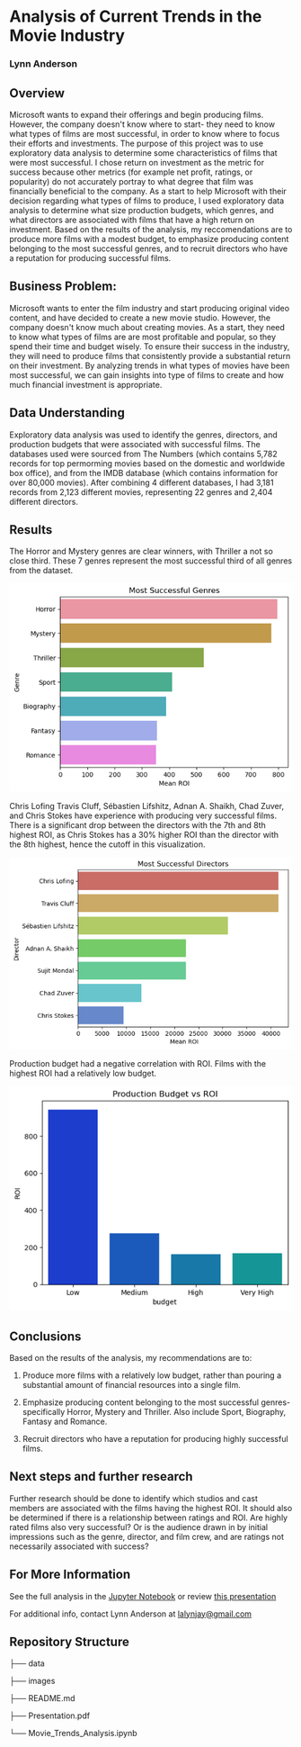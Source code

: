 

# Analysis of Current Trends in the Movie Industry

### Lynn Anderson


## Overview


Microsoft wants to expand their offerings and begin producing films. However, the company doesn't know where to start- they need to know what types of films are most successful, in order to know where to focus their efforts and investments. The purpose of this project was to use exploratory data analysis to determine some characteristics of films that were most successful. I chose return on investment as the metric for success because other metrics (for example net profit, ratings, or popularity) do not accurately portray to what degree that film was financially beneficial to the company. As a start to help Microsoft with their decision regarding what types of films to produce, I used exploratory data analysis to determine what size production budgets, which genres, and what directors are associated with films that have a high return on investment.  Based on the results of the analysis, my reccomendations are to produce more films with a modest budget, to emphasize producing content belonging to the most successful genres, and to recruit directors who have a reputation for producing successful films. 

## Business Problem:

Microsoft wants to enter the film industry and start producing original video content, and have decided to create a new movie studio. However, the company doesn't know much about creating movies. As a start, they need to know what types of films are are most profitable and popular, so they spend their time and budget wisely. To ensure their success in the industry, they will need to produce films that consistently provide a substantial return on their investment. By analyzing trends in what types of movies have been most successful, we can gain insights into type of films to create and how much financial investment is appropriate. 


## Data Understanding

Exploratory data analysis was used to identify the genres, directors, and production budgets that were associated with successful films. The databases used were sourced from The Numbers (which contains 5,782 records for top permorming movies based on the domestic and worldwide box office), and from the IMDB database (which contains information for over 80,000 movies). After combining 4 different databases, I had 3,181 records from 2,123 different movies, representing 22 genres and 2,404 different directors. 


## Results

The Horror and Mystery genres are clear winners, with Thriller a not so close third. These 7 genres represent the most successful third of all genres from the dataset.

![top_genres](https://github.com/lalynjay/Movie-Trends-Analysis/blob/main/images/genres.png)

Chris Lofing Travis Cluff, Sébastien Lifshitz, Adnan A. Shaikh, Chad Zuver, and Chris Stokes have experience with producing very successful films. There is a significant drop between the directors with the 7th and 8th highest ROI, as Chris Stokes has a 30% higher ROI than the director with the 8th highest, hence the cutoff in this visualization.

![top_directors](https://github.com/lalynjay/Movie-Trends-Analysis/blob/main/images/directors.png)

Production budget had a negative correlation with ROI. Films with the highest ROI had a relatively low budget.

![budget_roi](https://github.com/lalynjay/Movie-Trends-Analysis/blob/main/images/roi_1.png)


## Conclusions

Based on the results of the analysis, my recommendations are to:

1. Produce more films with a relatively low budget, rather than pouring a substantial amount of financial resources into a single film. 


2. Emphasize producing content belonging to the most successful genres- specifically Horror, Mystery and Thriller. Also include Sport, Biography, Fantasy and Romance. 


3. Recruit directors who have a reputation for producing highly successful films. 


## Next steps and further research

Further research should be done to identify which studios and cast members are associated with the films having the highest ROI. It should also be determined if there is a relationship between ratings and ROI. Are highly rated films also very successful? Or is the audience drawn in by initial impressions such as the genre, director, and film crew, and are ratings not necessarily associated with success?
 

## For More Information

See the full analysis in the [Jupyter Notebook](https://github.com/lalynjay/Movie-Trends-Analysis/blob/main/Movie_Trends_Analysis.ipynb) or review [this presentation](https://github.com/lalynjay/Movie-Trends-Analysis/blob/main/Presentation.pdf)

For additional info, contact Lynn Anderson at lalynjay@gmail.com
 
## Repository Structure

├── data

├── images

├── README.md

├── Presentation.pdf

└── Movie_Trends_Analysis.ipynb
